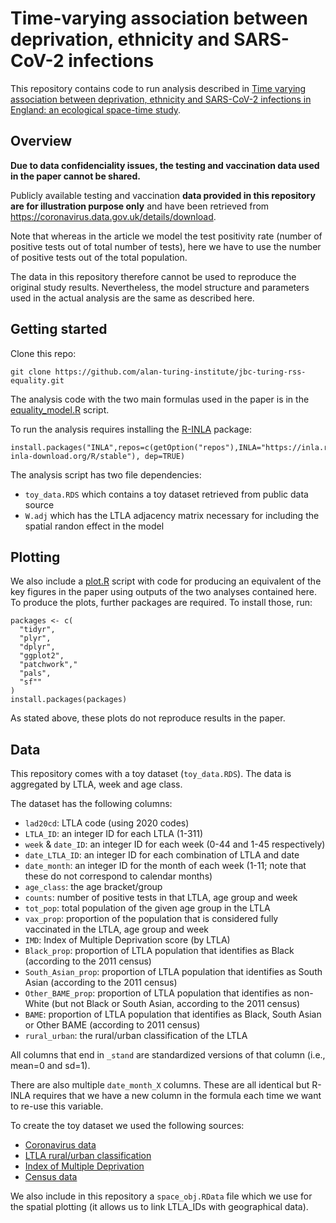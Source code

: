 # Time-varying association between deprivation, ethnicity and SARS-CoV-2 infections

This repository contains code to run analysis described in [Time varying association between deprivation, ethnicity and SARS-CoV-2 infections in England: an ecological space-time study](https://www.medrxiv.org/content/10.1101/2021.11.09.21266054v1).

## Overview

**Due to data confidenciality issues, the testing and vaccination data used in the paper cannot be shared.**

Publicly available testing and vaccination **data provided in this repository are for illustration purpose only** and have been retrieved from https://coronavirus.data.gov.uk/details/download. 

Note that whereas in the article we model the test positivity rate (number of positive tests out of total number of tests), here we have to use the number of positive tests out of the total population. 

The data in this repository therefore cannot be used to reproduce the original study results.
Nevertheless, the model structure and parameters used in the actual analysis are the same as described here.

## Getting started

Clone this repo:

```{bash}
git clone https://github.com/alan-turing-institute/jbc-turing-rss-equality.git
```

The analysis code with the two main formulas used in the paper is in the [equality_model.R](equality_model.R) script. 

To run the analysis requires installing the [R-INLA](https://www.r-inla.org) package:

```{R}
install.packages("INLA",repos=c(getOption("repos"),INLA="https://inla.r-inla-download.org/R/stable"), dep=TRUE)
```

The analysis script has two file dependencies:
- `toy_data.RDS` which contains a toy dataset retrieved from public data source
- `W.adj` which has the LTLA adjacency matrix necessary for including the spatial randon effect in the model

## Plotting

We also include a [plot.R](plot.R) script with code for producing an equivalent of the key figures in the paper using outputs of the two analyses contained here.
To produce the plots, further packages are required.
To install those, run:

```{R}
packages <- c(
  "tidyr",
  "plyr",
  "dplyr",
  "ggplot2",
  "patchwork","
  "pals",
  "sf""
)
install.packages(packages)
```

As stated above, these plots do not reproduce results in the paper.

## Data

This repository comes with a toy dataset (`toy_data.RDS`).
The data is aggregated by LTLA, week and age class.

The dataset has the following columns:
- `lad20cd`: LTLA code (using 2020 codes)
- `LTLA_ID`: an integer ID for each LTLA (1-311)
- `week` & `date_ID`: an integer ID for each week (0-44 and 1-45 respectively)
- `date_LTLA_ID`: an integer ID for each combination of LTLA and date
- `date_month`: an integer ID for the month of each week (1-11; note that these do not correspond to calendar months)
- `age_class`: the age bracket/group
- `counts`: number of positive tests in that LTLA, age group and week
- `tot_pop`: total population of the given age group in the LTLA 
- `vax_prop`: proportion of the population that is considered fully vaccinated in the LTLA, age group and week
- `IMD`: Index of Multiple Deprivation score (by LTLA)
- `Black_prop`: proportion of LTLA population that identifies as Black (according to the 2011 census)
- `South_Asian_prop`: proportion of LTLA population that identifies as South Asian (according to the 2011 census)
- `Other_BAME_prop`: proportion of LTLA population that identifies as non-White (but not Black or South Asian, according to the 2011 census)
- `BAME`: proportion of LTLA population that identifies as Black, South Asian or Other BAME (according to 2011 census)
- `rural_urban`: the rural/urban classification of the LTLA

All columns that end in `_stand` are standardized versions of that column (i.e., mean=0 and sd=1).

There are also multiple `date_month_X` columns. These are all identical but R-INLA requires that we have a new column in the formula each time we want to re-use this variable.

To create the toy dataset we used the following sources:
- [Coronavirus data](https://coronavirus.data.gov.uk/details/download)
- [LTLA rural/urban classification](https://geoportal.statistics.gov.uk/datasets/rural-urban-classification-2011-of-local-authority-districts-in-england/about)
- [Index of Multiple Deprivation](https://www.gov.uk/government/statistics/english-indices-of-deprivation-2019)
- [Census data](https://www.nomisweb.co.uk/query/select/getdatasetbytheme.asp?opt=3&theme=&subgrp=)

We also include in this repository a `space_obj.RData` file which we use for the spatial plotting (it allows us to link LTLA_IDs with geographical data).